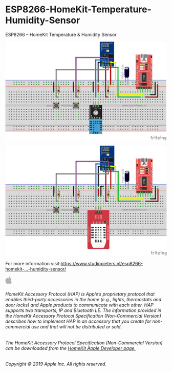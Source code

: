 # ESP8266-HomeKit-Temperature-Humidity-Sensor
ESP8266 – HomeKit Temperature &amp; Humidity Sensor

![DHT11](https://raw.githubusercontent.com/AchimPieters/ESP8266-HomeKit-Temperature-Humidity-Sensor/master/DHT11_bb.png
)

![DHT22](https://raw.githubusercontent.com/AchimPieters/ESP8266-HomeKit-Temperature-Humidity-Sensor/master/DHT22_bb.png
)


For more information visit:https://www.studiopieters.nl/esp8266-homekit-…-humidity-sensor/ ‎










<img src="https://raw.githubusercontent.com/AchimPieters/ESP8266-HomeKit-Fountain-light/master/Images/apple_logo.png" width="20"/>

###### HomeKit Accessory Protocol (HAP) is Apple’s proprietary protocol that enables third-party accessories in the home (e.g., lights, thermostats and door locks) and Apple products to communicate with each other. HAP supports two transports, IP and Bluetooth LE. The information provided in the HomeKit Accessory Protocol Specification (Non-Commercial Version) describes how to implement HAP in an accessory that you create for non-commercial use and that will not be distributed or sold.

###### The HomeKit Accessory Protocol Specification (Non-Commercial Version) can be downloaded from the [HomeKit Apple Developer page.](https://developer.apple.com/homekit/)

###### Copyright © 2019 Apple Inc. All rights reserved.
